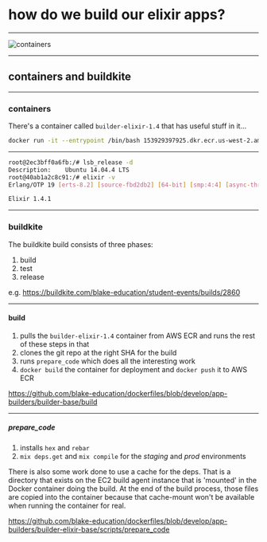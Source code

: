 # how do we build our elixir apps?

---

![containers](https://cdn.meme.am/instances/500x/63003519/sixth-sense-i-see-containers-everywhere.jpg)

---

## containers and buildkite

---

### containers

There's a container called `builder-elixir-1.4` that has useful stuff in it…

```bash
docker run -it --entrypoint /bin/bash 153929397925.dkr.ecr.us-west-2.amazonaws.com/builder-elixir-1.4
```

---

```bash
root@2ec3bff0a6fb:/# lsb_release -d
Description:	Ubuntu 14.04.4 LTS
root@40ab1a2c8c91:/# elixir -v
Erlang/OTP 19 [erts-8.2] [source-fbd2db2] [64-bit] [smp:4:4] [async-threads:10] [hipe] [kernel-poll:false]

Elixir 1.4.1
```

---

### buildkite

The buildkite build consists of three phases:

1. build
2. test
3. release

e.g. https://buildkite.com/blake-education/student-events/builds/2860

---

#### build

1. pulls the `builder-elixir-1.4` container from AWS ECR and runs the rest of these steps in that
2. clones the git repo at the right SHA for the build
3. runs `prepare_code` which does all the interesting work
4. `docker build` the container for deployment and `docker push` it to AWS ECR

https://github.com/blake-education/dockerfiles/blob/develop/app-builders/builder-base/build

---

##### prepare_code

1. installs `hex` and `rebar`
2. `mix deps.get` and `mix compile` for the *staging* and *prod* environments

There is also some work done to use a cache for the deps. That is a directory that exists on the EC2 build agent instance that is 'mounted' in the Docker container doing the build. At the end of the build process, those files are copied into the container because that cache-mount won't be available when running the container for real.

https://github.com/blake-education/dockerfiles/blob/develop/app-builders/builder-elixir-base/scripts/prepare_code
